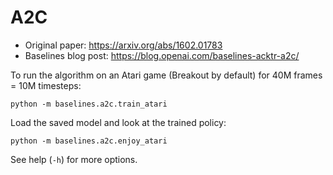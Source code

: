 # A2C

- Original paper: https://arxiv.org/abs/1602.01783
- Baselines blog post: https://blog.openai.com/baselines-acktr-a2c/

To run the algorithm on an Atari game (Breakout by default) for 40M frames = 10M timesteps:

```shell
python -m baselines.a2c.train_atari
```

Load the saved model and look at the trained policy:

```shell
python -m baselines.a2c.enjoy_atari
```

See help (`-h`) for more options.
